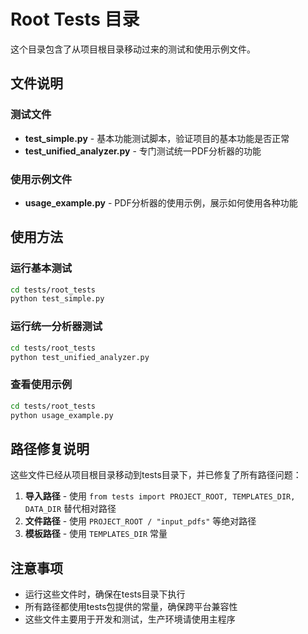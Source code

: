 # Root Tests 目录

这个目录包含了从项目根目录移动过来的测试和使用示例文件。

## 文件说明

### 测试文件
- **test_simple.py** - 基本功能测试脚本，验证项目的基本功能是否正常
- **test_unified_analyzer.py** - 专门测试统一PDF分析器的功能

### 使用示例文件
- **usage_example.py** - PDF分析器的使用示例，展示如何使用各种功能

## 使用方法

### 运行基本测试
```bash
cd tests/root_tests
python test_simple.py
```

### 运行统一分析器测试
```bash
cd tests/root_tests
python test_unified_analyzer.py
```

### 查看使用示例
```bash
cd tests/root_tests
python usage_example.py
```

## 路径修复说明

这些文件已经从项目根目录移动到tests目录下，并已修复了所有路径问题：

1. **导入路径** - 使用 `from tests import PROJECT_ROOT, TEMPLATES_DIR, DATA_DIR` 替代相对路径
2. **文件路径** - 使用 `PROJECT_ROOT / "input_pdfs"` 等绝对路径
3. **模板路径** - 使用 `TEMPLATES_DIR` 常量

## 注意事项

- 运行这些文件时，确保在tests目录下执行
- 所有路径都使用tests包提供的常量，确保跨平台兼容性
- 这些文件主要用于开发和测试，生产环境请使用主程序

